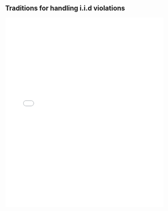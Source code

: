 ## Traditions for handling i.i.d violations

<embed src="/01_introduction.pdf" width="100%" height="600px" />